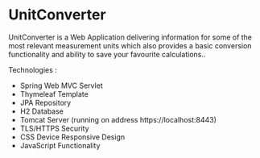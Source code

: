 # UnitConverter

  UnitConverter is a Web Application delivering information for some of the most relevant measurement units which also provides a basic conversion functionality and ability to save your favourite calculations..

Technologies :
- Spring Web MVC Servlet
- Thymeleaf Template
- JPA Repository
- H2 Database
- Tomcat Server (running on address https://localhost:8443)
- TLS/HTTPS Security
- CSS  Device Responsive Design
- JavaScript Functionality
